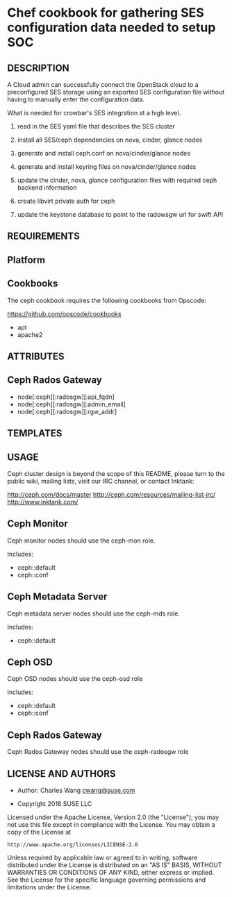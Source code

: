 Chef cookbook for gathering SES configuration data needed to setup SOC
======================================================================


DESCRIPTION
--------

A Cloud admin can successfully connect the OpenStack cloud to a preconfigured SES storage using an exported SES configuration file without having to manually enter the configuration data.

What is needed for crowbar's SES integration at a high level.

1) read in the SES yaml file that describes the SES cluster

2) install all SES/ceph dependencies on nova, cinder, glance nodes

3) generate and install ceph.conf on nova/cinder/glance nodes

4) generate and install keyring files on nova/cinder/glance nodes

5) update the cinder, nova, glance configuration files with required ceph backend information

6) create libvirt private auth for ceph

7) update the keystone database to point to the radowsgw url for swift API

REQUIREMENTS
--------

Platform
--------

Cookbooks
---------

The ceph cookbook requires the following cookbooks from Opscode:

https://github.com/opscode/cookbooks

* apt
* apache2


ATTRIBUTES
--------

Ceph Rados Gateway
------------------

* node[:ceph][:radosgw][:api_fqdn]
* node[:ceph][:radosgw][:admin_email]
* node[:ceph][:radosgw][:rgw_addr]

TEMPLATES
--------

USAGE
--------

Ceph cluster design is beyond the scope of this README, please turn to the
public wiki, mailing lists, visit our IRC channel, or contact Inktank:

http://ceph.com/docs/master
http://ceph.com/resources/mailing-list-irc/
http://www.inktank.com/


Ceph Monitor
------------

Ceph monitor nodes should use the ceph-mon role.

Includes:

* ceph::default
* ceph::conf

Ceph Metadata Server
--------------------

Ceph metadata server nodes should use the ceph-mds role.

Includes:

* ceph::default

Ceph OSD
--------

Ceph OSD nodes should use the ceph-osd role

Includes:

* ceph::default
* ceph::conf

Ceph Rados Gateway
------------------

Ceph Rados Gateway nodes should use the ceph-radosgw role


LICENSE AND AUTHORS
--------

* Author: Charles Wang <cwang@suse.com>

* Copyright 2018 SUSE LLC 

Licensed under the Apache License, Version 2.0 (the "License");
you may not use this file except in compliance with the License.
You may obtain a copy of the License at

    http://www.apache.org/licenses/LICENSE-2.0

 Unless required by applicable law or agreed to in writing, software
 distributed under the License is distributed on an "AS IS" BASIS,
 WITHOUT WARRANTIES OR CONDITIONS OF ANY KIND, either express or implied.
 See the License for the specific language governing permissions and
 limitations under the License.
